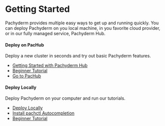 # Getting Started

Pachyderm provides multiple easy ways to get up and running quickly.
You can deploy Pachyderm on you local machine, in you favorite cloud
provider, or in our fully managed service, Pachyderm Hub.

<div class="row">
  <div class="column-2">
    <div class="card-square mdl-card mdl-shadow--2dp">
      <div class="mdl-card__title mdl-card--expand">
        <h4 class="mdl-card__title-text">Deploy on PacHub &nbsp;&nbsp;&nbsp;<i class="fa fa-rocket"></i></h4>
      </div>
      <div class="mdl-card__supporting-text">
        Deploy a new cluster in seconds and try out
        basic Pachyderm features.
      </div>
      <div class="mdl-card__actions mdl-card--border">
        <ul>
          <li><a href="../hub/hub_getting_started/" class="mdl-button mdl-button--colored mdl-js-button mdl-js-ripple-effect">
          Getting Started with Pachyderm Hub
          </a>
          </li>
          <li><a href="beginner_tutorial/" class="mdl-button mdl-button--colored mdl-js-button mdl-js-ripple-effect">
          Beginner Tutorial
          </a>
          <li><a href="https://hub.pachyderm.com" class="mdl-button mdl-button--colored mdl-js-button mdl-js-ripple-effect">
          Go to PacHub
          </a>
        </li>
       </ul>
      </div>
    </div>
  </div>
  <div class="column-2">
    <div class="card-square mdl-card mdl-shadow--2dp">
      <div class="mdl-card__title mdl-card--expand">
        <h4 class="mdl-card__title-text">Deploy Locally &nbsp;&nbsp;&nbsp;<i class="fa fa-laptop"></i></h4>
      </div>
      <div class="mdl-card__supporting-text">
        Deploy Pachyderm on your computer and
        run our tutorials.
      </div>
      <div class="mdl-card__actions mdl-card--border">
        <ul>
          <li><a href="local_installation/" class="mdl-button mdl-button--colored mdl-js-button mdl-js-ripple-effect">
          Deploy Locally
          </a>
          </li>
          <li><a href="install-pachctl-completion/" class="mdl-button mdl-button--colored mdl-js-button mdl-js-ripple-effect">
          Install pachctl Autocompletion
          </a>
          </li>
          <li><a href="beginner_tutorial/" class="mdl-button mdl-button--colored mdl-js-button mdl-js-ripple-effect">
          Beginner Tutorial
          </a>
          </li>
        </ul>
       </div>
     </div>
  </div>
</div>


